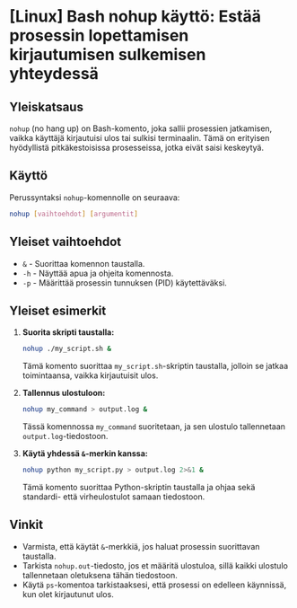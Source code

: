 # [Linux] Bash nohup käyttö: Estää prosessin lopettamisen kirjautumisen sulkemisen yhteydessä

## Yleiskatsaus
`nohup` (no hang up) on Bash-komento, joka sallii prosessien jatkamisen, vaikka käyttäjä kirjautuisi ulos tai sulkisi terminaalin. Tämä on erityisen hyödyllistä pitkäkestoisissa prosesseissa, jotka eivät saisi keskeytyä.

## Käyttö
Perussyntaksi `nohup`-komennolle on seuraava:

```bash
nohup [vaihtoehdot] [argumentit]
```

## Yleiset vaihtoehdot
- `&` - Suorittaa komennon taustalla.
- `-h` - Näyttää apua ja ohjeita komennosta.
- `-p` - Määrittää prosessin tunnuksen (PID) käytettäväksi.

## Yleiset esimerkit
1. **Suorita skripti taustalla:**
   ```bash
   nohup ./my_script.sh &
   ```
   Tämä komento suorittaa `my_script.sh`-skriptin taustalla, jolloin se jatkaa toimintaansa, vaikka kirjautuisit ulos.

2. **Tallennus ulostuloon:**
   ```bash
   nohup my_command > output.log &
   ```
   Tässä komennossa `my_command` suoritetaan, ja sen ulostulo tallennetaan `output.log`-tiedostoon.

3. **Käytä yhdessä `&`-merkin kanssa:**
   ```bash
   nohup python my_script.py > output.log 2>&1 &
   ```
   Tämä komento suorittaa Python-skriptin taustalla ja ohjaa sekä standardi- että virheulostulot samaan tiedostoon.

## Vinkit
- Varmista, että käytät `&`-merkkiä, jos haluat prosessin suorittavan taustalla.
- Tarkista `nohup.out`-tiedosto, jos et määritä ulostuloa, sillä kaikki ulostulo tallennetaan oletuksena tähän tiedostoon.
- Käytä `ps`-komentoa tarkistaaksesi, että prosessi on edelleen käynnissä, kun olet kirjautunut ulos.